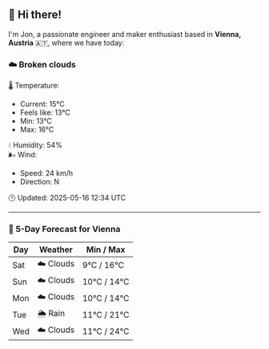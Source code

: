 ## 👋 Hi there!

I'm Jon, a passionate engineer and maker enthusiast based in **Vienna, Austria** 🇦🇹, where we have today:

### ☁️ Broken clouds 

🌡️ Temperature: 
* Current: 15°C
* Feels like: 13°C
* Min: 13°C 
* Max: 16°C  

💧 Humidity: 54%  
🌬️ Wind: 
* Speed: 24 km/h 
* Direction: N  

🕒 Updated: 2025-05-16 12:34 UTC

---

### 📅 5-Day Forecast for Vienna

| Day | Weather | Min / Max |
|-----|---------|------------|
| Sat | ☁️ Clouds | 9°C / 16°C |
| Sun | ☁️ Clouds | 10°C / 14°C |
| Mon | ☁️ Clouds | 10°C / 14°C |
| Tue | 🌦️ Rain | 11°C / 21°C |
| Wed | ☁️ Clouds | 11°C / 24°C |
